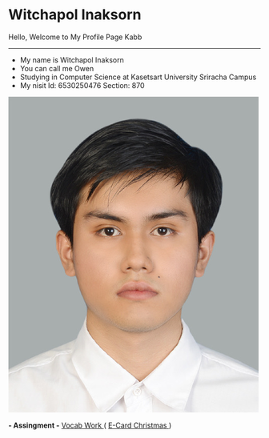 # Witchapol Inaksorn

Hello, Welcome to My Profile Page Kabb

---

- My name is Witchapol Inaksorn
- You can call me Owen
- Studying in Computer Science at Kasetsart University Sriracha Campus
- My nisit Id: 6530250476 Section: 870

![Myprofile](img/profile.jpeg)

**- Assingment -**
[ Vocab Work ](https://witchapolinaksorn.github.io/vlan)
(
[ E-Card Christmas ](https://witchapolinaksorn.github.io/eCardChristmas)
)

